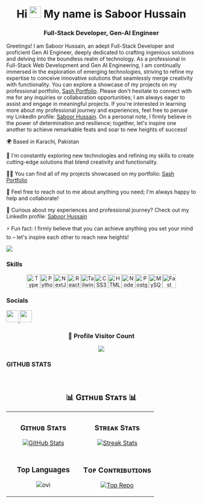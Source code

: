 <h1 align="center">Hi <img src="https://user-images.githubusercontent.com/18350557/176309783-0785949b-9127-417c-8b55-ab5a4333674e.gif" alt="wave" width="30px"> My name is Saboor Hussain</h1>
<h3 align="center">Full-Stack Developer, Gen-AI Engineer</h3>

Greetings! I am Saboor Hussain, an adept Full-Stack Developer and proficient Gen AI Engineer, deeply dedicated to crafting ingenious solutions and delving into the boundless realm of technology. As a professional in Full-Stack Web Development and Gen AI Engineering, I am continually immersed in the exploration of emerging technologies, striving to refine my expertise to conceive innovative solutions that seamlessly merge creativity with functionality. You can explore a showcase of my projects on my professional portfolio, [Sash Portfolio](https://sash-portfolio-app.vercel.app/). Please don't hesitate to connect with me for any inquiries or collaboration opportunities; I am always eager to assist and engage in meaningful projects. If you're interested in learning more about my professional journey and experiences, feel free to peruse my LinkedIn profile: [Saboor Hussain](https://www.linkedin.com/in/saboor-hussain-11620a204/). On a personal note, I firmly believe in the power of determination and resilience; together, let's inspire one another to achieve remarkable feats and soar to new heights of success!

🌍 Based in Karachi, Pakistan

🧠 I'm constantly exploring new technologies and refining my skills to create cutting-edge solutions that blend creativity and functionality.

👨‍💻 You can find all of my projects showcased on my portfolio: [Sash Portfolio](https://sash-portfolio-app.vercel.app/)

💬 Feel free to reach out to me about anything you need; I'm always happy to help and collaborate!

📄 Curious about my experiences and professional journey? Check out my LinkedIn profile: [Saboor Hussain](https://www.linkedin.com/in/saboor-hussain-11620a204/)

⚡ Fun fact: I firmly believe that you can achieve anything you set your mind to – let's inspire each other to reach new heights!


<a href="https://www.github.com/Saboor-Hussain" target="_blank" rel="noreferrer"><img
src="https://img.shields.io/github/followers/Saboor-Hussain?logo=github&style=for-the-badge&color=0891b2&labelColor=1c1917" /></a>

### Skills

<p align="center">
<a href="https://www.typescriptlang.org/" target="_blank" rel="noreferrer"><img src="https://raw.githubusercontent.com/danielcranney/readme-generator/main/public/icons/skills/typescript-colored.svg" width="36" height="36" alt="TypeScript" /></a><a href="https://www.python.org/" target="_blank" rel="noreferrer"><img src="https://raw.githubusercontent.com/danielcranney/readme-generator/main/public/icons/skills/python-colored.svg" width="36" height="36" alt="Python" /></a><a href="https://nextjs.org/docs" target="_blank" rel="noreferrer"><img src="https://raw.githubusercontent.com/danielcranney/readme-generator/main/public/icons/skills/nextjs-colored.svg" width="36" height="36" alt="NextJs" /></a><a href="https://reactjs.org/" target="_blank" rel="noreferrer"><img src="https://raw.githubusercontent.com/danielcranney/readme-generator/main/public/icons/skills/react-colored.svg" width="36" height="36" alt="React" /></a><a href="https://tailwindcss.com/" target="_blank" rel="noreferrer"><img src="https://raw.githubusercontent.com/danielcranney/readme-generator/main/public/icons/skills/tailwindcss-colored.svg" width="36" height="36" alt="TailwindCSS" /></a><a href="https://www.w3.org/TR/CSS/#css" target="_blank" rel="noreferrer"><img src="https://raw.githubusercontent.com/danielcranney/readme-generator/main/public/icons/skills/css3-colored.svg" width="36" height="36" alt="CSS3" /></a><a href="https://developer.mozilla.org/en-US/docs/Glossary/HTML5" target="_blank" rel="noreferrer"><img src="https://raw.githubusercontent.com/danielcranney/readme-generator/main/public/icons/skills/html5-colored.svg" width="36" height="36" alt="HTML5" /></a><a href="https://nodejs.org/en/" target="_blank" rel="noreferrer"><img src="https://raw.githubusercontent.com/danielcranney/readme-generator/main/public/icons/skills/nodejs-colored.svg" width="36" height="36" alt="NodeJS" /></a><a href="https://www.postgresql.org/" target="_blank" rel="noreferrer"><img src="https://raw.githubusercontent.com/danielcranney/readme-generator/main/public/icons/skills/postgresql-colored.svg" width="36" height="36" alt="PostgreSQL" /></a><a href="https://www.mysql.com/" target="_blank" rel="noreferrer"><img src="https://raw.githubusercontent.com/danielcranney/readme-generator/main/public/icons/skills/mysql-colored.svg" width="36" height="36" alt="MySQL" /></a><a href="https://fastapi.tiangolo.com/" target="_blank" rel="noreferrer"><img src="https://raw.githubusercontent.com/danielcranney/readme-generator/main/public/icons/skills/fastapi-colored.svg" width="36" height="36" alt="Fast API" /></a>
</p>

### Socials

<p align="left"> <a href="https://www.github.com/Saboor-Hussain" target="_blank" rel="noreferrer"> <picture> <source media="(prefers-color-scheme: dark)" srcset="https://raw.githubusercontent.com/danielcranney/readme-generator/main/public/icons/socials/github-dark.svg" /> <source media="(prefers-color-scheme: light)" srcset="https://raw.githubusercontent.com/danielcranney/readme-generator/main/public/icons/socials/github.svg" /> <img src="https://raw.githubusercontent.com/danielcranney/readme-generator/main/public/icons/socials/github.svg" width="32" height="32" /> </picture> </a> <a href="https://www.linkedin.com/in/saboor-hussain-11620a204/" target="_blank" rel="noreferrer"> <picture> <source media="(prefers-color-scheme: dark)" srcset="https://raw.githubusercontent.com/danielcranney/readme-generator/main/public/icons/socials/linkedin-dark.svg" /> <source media="(prefers-color-scheme: light)" srcset="https://raw.githubusercontent.com/danielcranney/readme-generator/main/public/icons/socials/linkedin.svg" /> <img src="https://raw.githubusercontent.com/danielcranney/readme-generator/main/public/icons/socials/linkedin.svg" width="32" height="32" /> </picture> </a></p>


<div align=center>
  <h3><b>📍 Profile Visitor Count</b></h3>
</div>
    
<!-- retro visitor counter -->  
<p align="center" >   
  <img src="https://profile-counter.glitch.me/Saboor-Hussain/count.svg)" />  
</p>



### GITHUB STATS

<!--Github stats Table--> 
<br>
<h2 align="center">📊 Gɪᴛʜᴜʙ Sᴛᴀᴛs 📊</h2>

<table width="100%">
  <tr>
    <td width="50%">
      <h3 align="center"><strong>Gɪᴛʜᴜʙ Sᴛᴀᴛs</strong></h3>
      <p align="center">
        <a href="https://github.com/Saboor-Hussain">
          <img align="center" src="https://github-readme-stats.vercel.app/api?username=Saboor-Hussain&count_private=true&show_icons=true&theme=gruvbox" alt="GitHub Stats" />
        </a>
      </p>
    </td>
    <td width="50%">
      <h3 align="center"><strong>Sᴛʀᴇᴀᴋ Sᴛᴀᴛs</strong></h3>
      <p align="center">
        <a href="https://github.com/Saboor-Hussain">
          <img align="center" src="https://streak-stats.demolab.com?user=Saboor-Hussain&theme=gruvbox" alt="Streak Stats" />
        </a>
      </p>
    </td>
  </tr>
  <tr>
    <td width="50%">
      <h3 align="center"><strong>Top Languages</strong></h3>
      <p align="center">
       <img align="center" src="https://github-readme-stats.vercel.app/api/top-langs?username=Saboor-Hussain&show_icons=true&locale=en&layout=compact&theme=gruvbox" alt="ovi" />
      </p>
    </td>
    <td width="50%">
      <h3 align="center"><strong>Tᴏᴘ Cᴏɴᴛʀɪʙᴜᴛɪᴏɴs</strong></h3>
      <p align="center">
        <a href="https://github.com/Saboor-Hussain">
          <img align="center" src="https://github-contributor-stats.vercel.app/api?username=Saboor-Hussain&limit=3&theme=gruvbox&show_owner=true&combine_all_yearly_contributions=true" alt="Top Repo" />
        </a>
      </p>
    </td>
  </tr>
</table>
<br />

